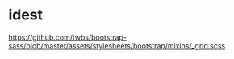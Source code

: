 # idest

https://github.com/twbs/bootstrap-sass/blob/master/assets/stylesheets/bootstrap/mixins/_grid.scss